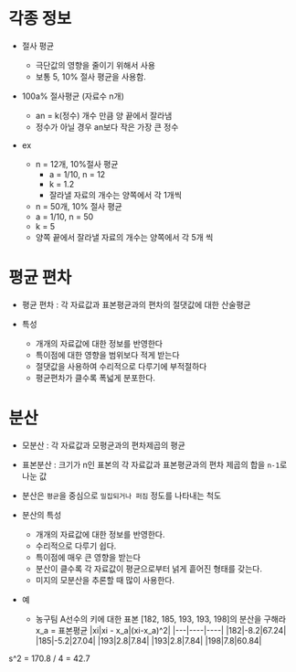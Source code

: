 # 각종 정보

- 절사 평균
    - 극단값의 영향을 줄이기 위해서 사용
    - 보통 5, 10% 절사 평균을 사용함.

- 100a% 절사평균 (자료수 n개)
    - an = k(정수) 개수 만큼 양 끝에서 잘라냄
    - 정수가 아닐 경우 an보다 작은 가장 큰 정수

- ex
    - n = 12개, 10%절사 평균
        - a = 1/10, n = 12
        - k = 1.2
        - 잘라낼 자료의 개수는 양쪽에서 각 1개씩
    - n = 50개, 10% 절사 평균
    - a = 1/10, n = 50
    - k = 5
    - 양쪽 끝에서 잘라낼 자료의 개수는 양쪽에서 각 5개 씩


# 평균 편차
- 평균 편차 : 각 자료값과 표본평균과의 편차의 절댓값에 대한 산술평균

- 특성
    - 개개의 자료값에 대한 정보를 반영한다
    - 특이점에 대한 영향을 범위보다 적게 받는다
    - 절댓값을 사용하여 수리적으로 다루기에 부적절하다
    - 평균편차가 클수록 폭넓게 분포한다.

# 분산
- 모분산 : 각 자료값과 모평균과의 편차제곱의 평균

- 표본분산 : 크기가 n인 표본의 각 자료값과 표본평균과의 편차 제곱의 합을 `n-1`로 나눈 값

- 분산은 `평균`을 중심으로 `밀집되거나 퍼짐` 정도를 나타내는 척도

- 분산의 특성
    - 개개의 자료값에 대한 정보를 반영한다.
    - 수리적으로 다루기 쉽다.
    - 특이점에 매우 큰 영향을 받는다
    - 분산이 클수록 각 자료값이 평균으로부터 넑게 흩어진 형태를 갖는다.
    - 미지의 모분산을 추론할 때 많이 사용한다.

- 예
    - 농구팀 A선수의 키에 대한 표본 [182, 185, 193, 193, 198]의 분산을 구해라
x_a = 표본평균
|xi|xi - x_a|(xi-x_a)^2|
|---|----|----|
|182|-8.2|67.24|
|185|-5.2|27.04|
|193|2.8|7.84|
|193|2.8|7.84|
|198|7.8|60.84|

s^2 = 170.8 / 4 = 42.7

